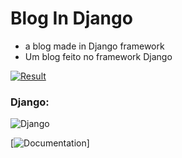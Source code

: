 # Blog In Django

- a blog made in Django framework
- Um blog feito no framework Django

[![Result](http://img.youtube.com/vi/YOUTUBE_VIDEO_ID_HERE/0.jpg)](https://youtu.be/b8vQFSm34Lc)

### Django: 
![Django][logo]

[logo]: https://miro.medium.com/proxy/1*1OBwwxzJksMv0YDD-XmyBw.png "Logo Title Text 2"

[![Documentation](https://docs.djangoproject.com/en/4.0/)]
